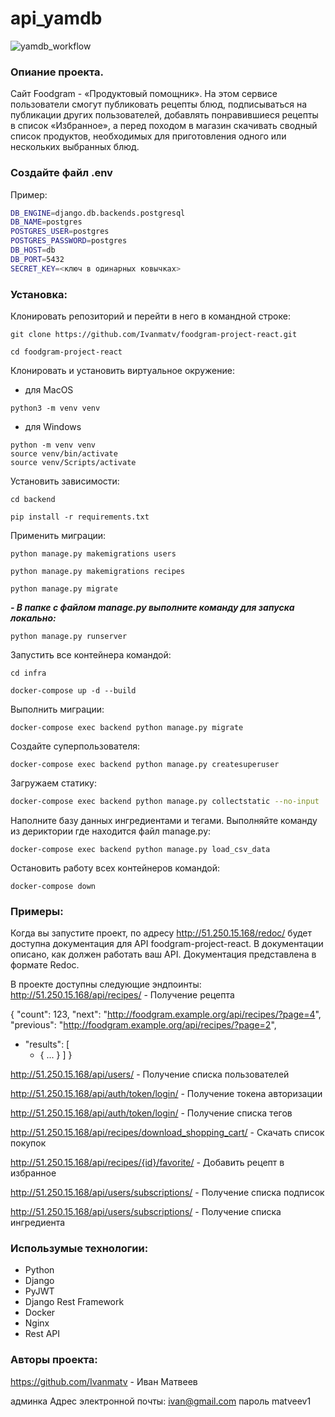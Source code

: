 # api_yamdb
![yamdb_workflow](https://github.com/Ivanmatv/foodgram-project-react/actions/workflows/foodgram_workflow.yml/badge.svg)

### Опиание проекта.
Cайт Foodgram - «Продуктовый помощник». На этом сервисе пользователи смогут публиковать рецепты блюд, подписываться на публикации других пользователей, добавлять понравившиеся рецепты в список «Избранное», а перед походом в магазин скачивать сводный список продуктов, необходимых для приготовления одного или нескольких выбранных блюд.

### Создайте файл .env
Пример:
```bash
DB_ENGINE=django.db.backends.postgresql
DB_NAME=postgres
POSTGRES_USER=postgres
POSTGRES_PASSWORD=postgres
DB_HOST=db
DB_PORT=5432
SECRET_KEY=<ключ в одинарных ковычках>
```

### Установка:
Клонировать репозиторий и перейти в него в командной строке:
```
git clone https://github.com/Ivanmatv/foodgram-project-react.git
```
```
cd foodgram-project-react
```
Клонировать и установить виртуальное окружение:

- для MacOS
```
python3 -m venv venv
```
- для Windows
```
python -m venv venv
source venv/bin/activate
source venv/Scripts/activate
```
Установить зависимости:

```
cd backend
```
```
pip install -r requirements.txt
```

Применить миграции:
```
python manage.py makemigrations users
```
```
python manage.py makemigrations recipes
```

```
python manage.py migrate
```

***- В папке с файлом manage.py выполните команду для запуска локально:***

```
python manage.py runserver
```

Запустить все контейнера командой:
```
cd infra
```
```
docker-compose up -d --build
```

Выполнить миграции:

``` 
docker-compose exec backend python manage.py migrate 
```

Создайте суперпользователя:
```
docker-compose exec backend python manage.py createsuperuser
```

Загружаем статику:
```bash
docker-compose exec backend python manage.py collectstatic --no-input 
```

Наполните базу данных ингредиентами и тегами. Выполняйте команду из дериктории где находится файл manage.py:
```
docker-compose exec backend python manage.py load_csv_data

```

Остановить работу всех контейнеров командой:
```
docker-compose down
```

### Примеры:
Когда вы запустите проект, по адресу http://51.250.15.168/redoc/ будет доступна документация для API foodgram-project-react. В документации описано, как должен работать ваш API. Документация представлена в формате Redoc.

В проекте доступны следующие эндпоинты: 
http://51.250.15.168/api/recipes/ - Получение рецепта

{
    "count": 123,
    "next": "http://foodgram.example.org/api/recipes/?page=4",
    "previous": "http://foodgram.example.org/api/recipes/?page=2",
  - "results": [
    + { ... }
    ]
}

http://51.250.15.168/api/users/ - Получение списка пользователей

http://51.250.15.168/api/auth/token/login/ - Получение токена авторизации

http://51.250.15.168/api/auth/token/login/ - Получение списка тегов

http://51.250.15.168/api/recipes/download_shopping_cart/ - Скачать список покупок

http://51.250.15.168/api/recipes/{id}/favorite/ - Добавить рецепт в избранное 

http://51.250.15.168/api/users/subscriptions/ - Получение списка подписок

http://51.250.15.168/api/users/subscriptions/ - Получение списка ингредиента 

### Использумые технологии:

- Python
- Django
- PyJWT
- Django Rest Framework
- Docker
- Nginx
- Rest API

### Авторы проекта:

https://github.com/Ivanmatv - Иван Матвеев

админка
Адрес электронной почты: ivan@gmail.com
пароль matveev1